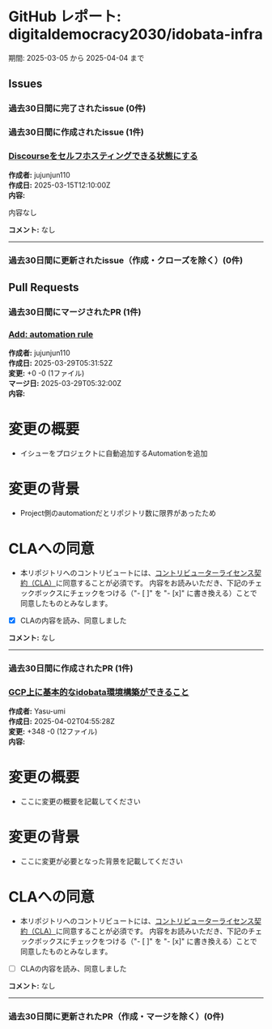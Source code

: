 # GitHub レポート: digitaldemocracy2030/idobata-infra

期間: 2025-03-05 から 2025-04-04 まで

## Issues

### 過去30日間に完了されたissue (0件)

### 過去30日間に作成されたissue (1件)

### [Discourseをセルフホスティングできる状態にする](https://github.com/digitaldemocracy2030/idobata-infra/issues/1)

**作成者:** jujunjun110  
**作成日:** 2025-03-15T12:10:00Z  
**内容:**

内容なし

**コメント:** なし

---

### 過去30日間に更新されたissue（作成・クローズを除く）(0件)

## Pull Requests

### 過去30日間にマージされたPR (1件)

### [Add: automation rule](https://github.com/digitaldemocracy2030/idobata-infra/pull/2)

**作成者:** jujunjun110  
**作成日:** 2025-03-29T05:31:52Z  
**変更:** +0 -0 (1ファイル)  
**マージ日:** 2025-03-29T05:32:00Z  
**内容:**


# 変更の概要
- イシューをプロジェクトに自動追加するAutomationを追加

# 変更の背景
- Project側のautomationだとリポジトリ数に限界があったため

# CLAへの同意
- 本リポジトリへのコントリビュートには、[コントリビューターライセンス契約（CLA）](/takahiroanno2024/policy-repository/blob/main/CLA.md)に同意することが必須です。
内容をお読みいただき、下記のチェックボックスにチェックをつける（"- [ ]" を "- [x]" に書き換える）ことで同意したものとみなします。

- [x] CLAの内容を読み、同意しました


**コメント:** なし

---

### 過去30日間に作成されたPR (1件)

### [GCP上に基本的なidobata環境構築ができること](https://github.com/digitaldemocracy2030/idobata-infra/pull/3)

**作成者:** Yasu-umi  
**作成日:** 2025-04-02T04:55:28Z  
**変更:** +348 -0 (12ファイル)  
**内容:**

# 変更の概要
- ここに変更の概要を記載してください

# 変更の背景
- ここに変更が必要となった背景を記載してください

# CLAへの同意
- 本リポジトリへのコントリビュートには、[コントリビューターライセンス契約（CLA）](/takahiroanno2024/policy-repository/blob/main/CLA.md)に同意することが必須です。
内容をお読みいただき、下記のチェックボックスにチェックをつける（"- [ ]" を "- [x]" に書き換える）ことで同意したものとみなします。

- [ ] CLAの内容を読み、同意しました


**コメント:** なし

---

### 過去30日間に更新されたPR（作成・マージを除く）(0件)

